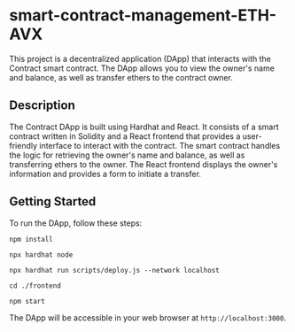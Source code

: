 # smart-contract-management-ETH-AVX

This project is a decentralized application (DApp) that interacts with the Contract smart contract. The DApp allows you to view the owner's name and balance, as well as transfer ethers to the contract owner.

## Description

The Contract DApp is built using Hardhat and React. It consists of a smart contract written in Solidity and a React frontend that provides a user-friendly interface to interact with the contract. The smart contract handles the logic for retrieving the owner's name and balance, as well as transferring ethers to the owner. The React frontend displays the owner's information and provides a form to initiate a transfer.

## Getting Started

To run the DApp, follow these steps:
   ```
   npm install
   ```
   ```
   npx hardhat node
   ```
   ```
   npx hardhat run scripts/deploy.js --network localhost
   ```
   ```
   cd ./frontend
   ```
   ```
   npm start
   ```
   The DApp will be accessible in your web browser at `http://localhost:3000`.
